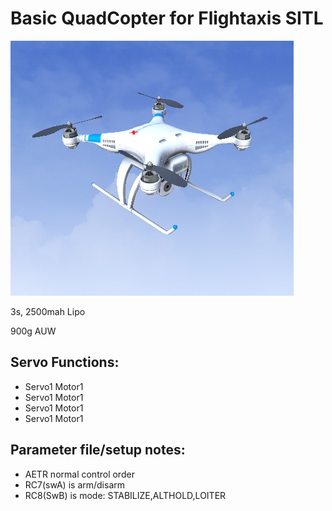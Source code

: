 # Basic QuadCopter for Flightaxis SITL

![](https://github.com/ArduPilot/SITL_Models/raw/master/RealFlight/Released_Models/Multicopters/QuadCopterX/QuadcopterX.png)


3s, 2500mah Lipo

900g AUW

## Servo Functions:

* Servo1		Motor1
* Servo1		Motor1
* Servo1		Motor1
* Servo1		Motor1

## Parameter file/setup notes:

* AETR normal control order
* RC7(swA) is arm/disarm
* RC8(SwB) is mode: STABILIZE,ALTHOLD,LOITER


